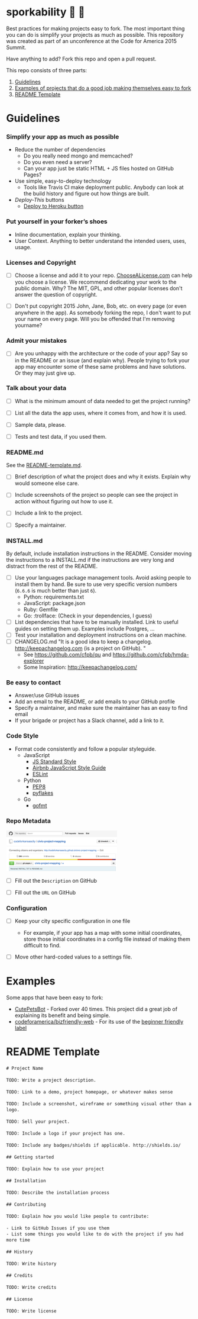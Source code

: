 # sporkability :fork_and_knife: :couplekiss:

Best practices for making projects easy to fork. The most important thing you can do is simplify your projects as much as possible. This repository was created as part of an unconference at the Code for America 2015 Summit.

Have anything to add? Fork this repo and open a pull request.

This repo consists of three parts:

1. [Guidelines](#guidelines)
2. [Examples of projects that do a good job making themselves easy to fork](#examples)
3. [README Template](#readme-template)

# Guidelines


### Simplify your app as much as possible

- Reduce the number of dependencies
    - Do you really need mongo and memcached?
    - Do you even need a server?
    - Can your app just be static HTML + JS files hosted on GitHub Pages?
- Use simple, easy-to-deploy technology
    - Tools like Travis CI make deployment public. Anybody can look at the build history and figure out how things are built.
- *Deploy-This* buttons
    - [Deploy to Heroku button](https://devcenter.heroku.com/articles/heroku-button)


### Put yourself in your forker’s shoes

- Inline documentation, explain your thinking.
- User Context. Anything to better understand the intended users, uses, usage.


### Licenses and Copyright

- [ ] Choose a license and add it to your repo. [ChooseALicense.com](http://choosealicense.com) can help you choose a license. We recommend dedicating your work to the public domain. Why? The MIT, GPL, and other popular licenses don't answer the question of copyright.
- [ ] Don't put copyright 2015 John, Jane, Bob, etc. on every page (or even anywhere in the app). As somebody forking the repo, I don't want to put your name on every page. Will you be offended that I'm removing yourname?


### Admit your mistakes

- [ ] Are you unhappy with the architecture or the code of your app? Say so in the README or an issue (and explain why). People trying to fork your app may encounter some of these same problems and have solutions. Or they may just give up.


### Talk about your data

- [ ] What is the minimum amount of data needed to get the project running?
- [ ] List all the data the app uses, where it comes from, and how it is used.  
- [ ] Sample data, please.
- [ ] Tests and test data, if you used them.


### README.md

See the [README-template.md](README-template.md).

- [ ] Brief description of what the project does and why it exists. Explain why would someone else care.
- [ ] Include screenshots of the project so people can see the project in action without figuring out how to use it.
- [ ] Include a link to the project.
- [ ] Specify a maintainer.


### INSTALL.md

By default, include installation instructions in the README. Consider moving the instructions to a INSTALL.md if the instructions are very long and distract from the rest of the README.

- [ ] Use your languages package management tools. Avoid asking people to install them by hand. Be sure to use very specific version numbers (`6.6.6` is much better than just `6`).
    - Python: requirements.txt
    - JavaScript: package.json
    - Ruby: Gemfile
    - Go: :trollface: (Check in your dependencies, I guess)
- [ ] List dependencies that have to be manually installed. Link to useful guides on setting them up. Examples include Postgres, ...
- [ ] Test your installation and deployment instructions on a clean machine.
- [ ] CHANGELOG.md
    "It is a good idea to keep a changelog. http://keepachangelog.com (is a project on GitHub). "
    - See https://github.com/cfpb/qu and https://github.com/cfpb/hmda-explorer
    - Some Inspiration: http://keepachangelog.com/


### Be easy to contact

- Answer/use GitHub issues
- Add an email to the README, or add emails to your GitHub profile
- Specify a maintainer, and make sure the maintainer has an easy to find email
- If your brigade or project has a Slack channel, add a link to it.


### Code Style

- Format code consistently and follow a popular styleguide.
    - JavaScript    
        - [JS Standard Style](https://github.com/feross/standard)
        - [Airbnb JavaScript Style Guide](https://github.com/airbnb/javascript)
        - [ESLint](http://eslint.org/)
    - Python
        - [PEP8](https://www.python.org/dev/peps/pep-0008/)
        - [pyflakes](https://pypi.python.org/pypi/pyflakes)
    - Go
        - [gofmt](https://golang.org/cmd/gofmt/)


### Repo Metadata

<img src="image/description-url.png" width="300">

- [ ] Fill out the `Description` on GitHub
- [ ] Fill out the `URL` on GitHub


### Configuration

- [ ] Keep your city specific configuration in one file
    - For example, if your app has a map with some initial coordinates, store those initial coordinates in a config file instead of making them difficult to find.
- [ ] Move other hard-coded values to a settings file.


# Examples

Some apps that have been easy to fork:

- [CutePetsBot](https://github.com/codeforamerica/CutePets) - Forked over 40 times. This project did a great job of explaining its benefit and being simple.
- [codeforamerica/bizfriendly-web](https://github.com/codeforamerica/bizfriendly-web/labels) - For its use of the [beginner friendly](https://github.com/codeforamerica/bizfriendly-web/issues?q=label%3A%22beginner+friendly%22+is%3Aclosed) [label](https://github.com/codeforamerica/bizfriendly-web/labels)


# README Template

```
# Project Name

TODO: Write a project description.

TODO: Link to a demo, project homepage, or whatever makes sense

TODO: Include a screenshot, wireframe or something visual other than a logo.

TODO: Sell your project.

TODO: Include a logo if your project has one.

TODO: Include any badges/shields if applicable. http://shields.io/

## Getting started

TODO: Explain how to use your project

## Installation

TODO: Describe the installation process

## Contributing

TODO: Explain how you would like people to contribute:

- Link to GitHub Issues if you use them
- List some things you would like to do with the project if you had more time

## History

TODO: Write history

## Credits

TODO: Write credits

## License

TODO: Write license
```
